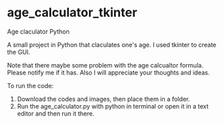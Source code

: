 # age_calculator_tkinter
Age claculator Python

A small project in Python that claculates one's age.
I used tkinter to create the GUI.

Note that there maybe some problem with the age calcualtor formula. Please notify me if it has.
Also I will appreciate your thoughts and ideas.

To run the code:
1. Download the codes and images, then place them in a folder.
2. Run the age_calculator.py with python in terminal or open it in a text editor and then run it there.

